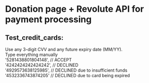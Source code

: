# Donation page + Revolute API for payment processing

## Test_credit_cards:
Use any 3-digit CVV and any future expiry date (MM/YY).  
Type everything manually  
'5281438801804148', // ACCEPT  
'4242424242424242', // DECLINED  
'4929573638125985', // DECLINED due to insufficient funds  
'4532336743874205' // DECLINED due to card being expired  
